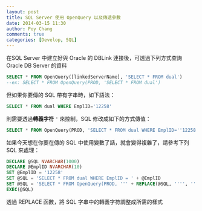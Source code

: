 ```yaml
---
layout: post
title: SQL Server 使用 OpenQuery 以及傳遞參數
date: 2014-03-15 11:30
author: Poy Chang
comments: true
categories: [Develop, SQL]
---
```


在SQL Server 中建立好與 Oracle 的 DBLink 連接後，可透過下列方式查詢 Oracle DB Server 的資料

```sql
SELECT * FROM OpenQuery([linkedServerName], 'SELECT * FROM dual')
--ex: SELECT * FROM OpenQuery(PROD, 'SELECT * FROM dual')
```

但如果你要傳的 SQL 帶有字串時，如下語法：

```sql
SELECT * FROM dual WHERE EmplID='12258'
```

則需要透過**轉義字符** `'` 來控制，SQL 修改成如下的方式傳值：

```sql
SELECT * FROM OpenQuery(PROD, 'SELECT * FROM dual WHERE EmplID=''12258''')
```

如果今天想在你要在傳的 SQL 中使用變數了話，就會變得複雜了，請參考下列 SQL 來處理：

```sql
DECLARE @SQL NVARCHAR(1000)
DECLARE @EmplID NVARCHAR(10)
SET @EmplID = '12258'
SET @SQL = 'SELECT * FROM dual WHERE EmplID = ' + @EmplID
SET @SQL = 'SELECT * FROM OpenQuery(PROD, ''' + REPLACE(@SQL, '''', '''''') + ''')'
EXEC(@SQL)
```

透過 REPLACE 函數，將 SQL 字串中的轉義字符調整成所需的樣式
